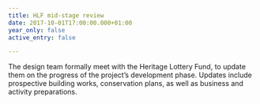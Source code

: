```yaml
---
title: HLF mid-stage review
date: 2017-10-01T17:00:00.000+01:00
year_only: false
active_entry: false

---
```

The design team formally meet with the Heritage Lottery Fund, to update them on the progress of the project’s development phase. Updates include prospective building works, conservation plans, as well as business and activity preparations.